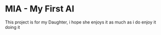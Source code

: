 # MIA - My First AI

This project is for my Daughter, i hope she enjoys it as much as i do enjoy it doing it